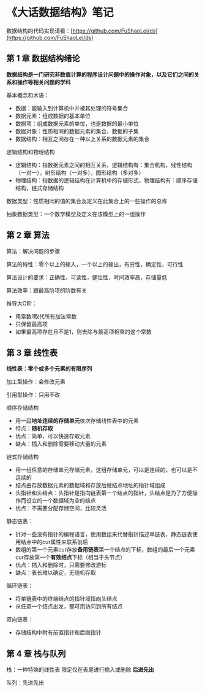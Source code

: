 # 《大话数据结构》笔记

数据结构的代码实现请看：[https://github.com/FuShaoLei/ds](https://github.com/FuShaoLei/ds)

## 第 1 章 数据结构绪论

**数据结构是一门研究非数值计算的程序设计问题中的操作对象，以及它们之间的关系和操作等相关问题的学科**

基本概念和术语：

- 数据：能输入到计算机中并被其处理的符号集合
- 数据元素：组成数据的基本单位
- 数据项：组成数据元素的单位，也是数据的最小单位
- 数据对象：性质相同的数据元素的集合，数据的子集
- 数据结构：相互之间存在一种以上关系的数据元素的集合

逻辑结构和物理结构

- 逻辑结构：指数据元素之间的相互关系，逻辑结构有：集合机构，线性结构（一对一），树形结构（一对多），图形结构（多对多）
- 物理结构：指数据的逻辑结构在计算机中的存储形式，物理结构有：顺序存储结构，链式存储结构

数据类型：性质相同的值的集合及定义在此集合上的一些操作的总称

抽象数据类型：一个数学模型及定义在该模型上的一组操作

## 第 2 章 算法

算法：解决问题的步骤

算法的特性：零个以上的输入，一个以上的输出，有穷性，确定性，可行性

算法设计的要求：正确性，可读性，健壮性，时间效率高，存储量低

算法效率：跟最高阶项的阶数有关

推导大O阶：

- 用常数1取代所有加法常数
- 只保留最高项
- 如果最高项存在且不是1，则去除与最高项相乘的这个常数

## 第 3 章 线性表

**线性表：零个或多个元素的有限序列**

加工型操作：会修改元素

引用型操作：只用不改

顺序存储结构

- 用一段**地址连续的存储单元**依次存储线性表中的元素
- 特点：**随机存取**
- 优点：简单，可以快速存取元素
- 缺点：插入和删除需要移动大量的元素

链式存储结构

- 用一组任意的存储单元存储元素，这组存储单元，可以是连续的，也可以是不连续的
- 结点由存放数据元素的数据域和存放后继结点地址的指针域组成
- 头指针和头结点：头指针是指向链表第一个结点的指针，头结点是为了方便操作而设立的一个数据域为空的结点
- 优点：不需要分配存储空间，比较灵活

静态链表：

- 针对一些没有指针的编程语言，使用数组来代替指针描述单链表，静态链表使用结点中的cur属性来联系前后
- 数组的第一个元素cur存放**备用链表**第一个结点的下标，数组的最后一个元素cur存放第一个**有效结点**下标（相当于头节点）
- 优点：插入和删除时，只需要修改游标
- 缺点：表长难以确定，无随机存取

循环链表：

- 将单链表中的终端结点的指针域指向头结点
- 从任意一个结点出发，都可用访问到所有结点

双向链表：

- 存储结构中附有前驱指针和后继指针

## 第 4 章 栈与队列

栈：一种特殊的线性表  限定仅在表尾进行插入或删除 **后进先出**

队列：先进先出
